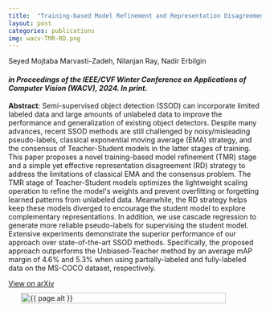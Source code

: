 ```yaml
---
title:  "Training-based Model Refinement and Representation Disagreement for Semi-Supervised Object Detection"
layout: post
categories: publications
img: wacv-TMR-RD.png
---
```


Seyed Mojtaba Marvasti-Zadeh, Nilanjan Ray, Nadir Erbilgin 

#### *in Proceedings of the IEEE/CVF Winter Conference on Applications of Computer Vision (WACV), 2024. In print.*


**Abstract**: Semi-supervised object detection (SSOD) can incorporate limited labeled data and large amounts of unlabeled data to improve the performance and generalization of existing object detectors. Despite many advances, recent SSOD methods are still challenged by noisy/misleading pseudo-labels, classical exponential moving average (EMA) strategy, and the consensus of Teacher-Student models in the latter stages of training. This paper proposes a novel training-based model refinement (TMR) stage and a simple yet effective representation disagreement (RD) strategy to address the limitations of classical EMA and the consensus problem. The TMR stage of Teacher-Student models optimizes the lightweight scaling operation to refine the model's weights and prevent overfitting or forgetting learned patterns from unlabeled data. Meanwhile, the RD strategy helps keep these models diverged to encourage the student model to explore complementary representations. In addition, we use cascade regression to generate more reliable pseudo-labels for supervising the student model. Extensive experiments demonstrate the superior performance of our approach over state-of-the-art SSOD methods. Specifically, the proposed approach outperforms the Unbiased-Teacher method by an average mAP margin of 4.6% and 5.3% when using partially-labeled and fully-labeled data on the MS-COCO dataset, respectively.


<div class="button-container" style="margin-bottom:10px">
  <div class="more"><a href="https://arxiv.org/abs/2307.13755">View on arXiv</a></div>
</div>


<div style="display:flex;justify-content:center;align-items:center">
  <img src="{{ site.baseurl }}/resources/projects/{{ page.img }}" alt="{{ page.alt }}" style="width:90%;height:auto;justify-content:center">
</div>



